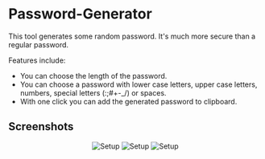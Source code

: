 # Password-Generator

This tool generates some random password. It's much more secure than a regular password.

Features include:

- You can choose the length of the password.
- You can choose a password with lower case letters, upper case letters, numbers, special letters (:;#+-_/) or spaces.
- With one click you can add the generated password to clipboard.

## Screenshots

<div align="center">
    <img alt="Setup" src="./screenshots/Home.png">
	<img alt="Setup" src="./screenshots/Settings.png">
	<img alt="Setup" src="./screenshots/About.png">
</div>

